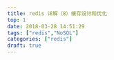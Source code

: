 ```yaml
---
title: redis 详解（8）缓存设计和优化
top: 1
date: 2018-03-28 14:51:29
tags: ["redis","NoSQL"]
categories: ["redis"]
draft: true
---
```



